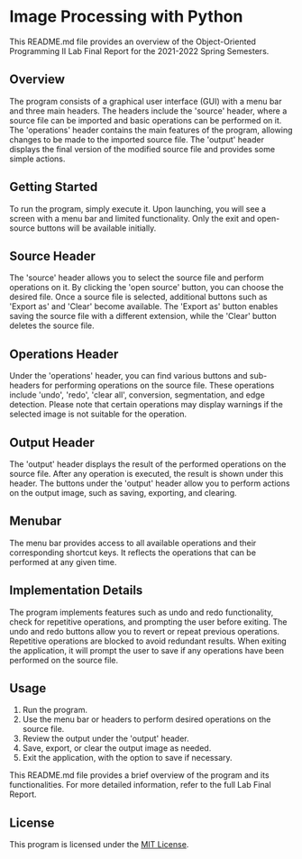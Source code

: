 # Image Processing with Python

This README.md file provides an overview of the Object-Oriented Programming II Lab Final Report for the 2021-2022 Spring Semesters.

## Overview

The program consists of a graphical user interface (GUI) with a menu bar and three main headers. The headers include the 'source' header, where a source file can be imported and basic operations can be performed on it. The 'operations' header contains the main features of the program, allowing changes to be made to the imported source file. The 'output' header displays the final version of the modified source file and provides some simple actions.

## Getting Started

To run the program, simply execute it. Upon launching, you will see a screen with a menu bar and limited functionality. Only the exit and open-source buttons will be available initially.

## Source Header

The 'source' header allows you to select the source file and perform operations on it. By clicking the 'open source' button, you can choose the desired file. Once a source file is selected, additional buttons such as 'Export as' and 'Clear' become available. The 'Export as' button enables saving the source file with a different extension, while the 'Clear' button deletes the source file.

## Operations Header

Under the 'operations' header, you can find various buttons and sub-headers for performing operations on the source file. These operations include 'undo', 'redo', 'clear all', conversion, segmentation, and edge detection. Please note that certain operations may display warnings if the selected image is not suitable for the operation.

## Output Header

The 'output' header displays the result of the performed operations on the source file. After any operation is executed, the result is shown under this header. The buttons under the 'output' header allow you to perform actions on the output image, such as saving, exporting, and clearing.

## Menubar

The menu bar provides access to all available operations and their corresponding shortcut keys. It reflects the operations that can be performed at any given time.

## Implementation Details

The program implements features such as undo and redo functionality, check for repetitive operations, and prompting the user before exiting. The undo and redo buttons allow you to revert or repeat previous operations. Repetitive operations are blocked to avoid redundant results. When exiting the application, it will prompt the user to save if any operations have been performed on the source file.

## Usage

1. Run the program.
2. Use the menu bar or headers to perform desired operations on the source file.
3. Review the output under the 'output' header.
4. Save, export, or clear the output image as needed.
5. Exit the application, with the option to save if necessary.

This README.md file provides a brief overview of the program and its functionalities. For more detailed information, refer to the full Lab Final Report.

## License

This program is licensed under the [MIT License](https://opensource.org/licenses/MIT).

